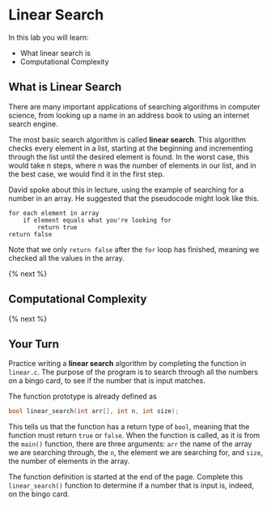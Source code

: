 # Linear Search

In this lab you will learn:

- What linear search is
- Computational Complexity

## What is Linear Search

There are many important applications of searching algorithms in computer science, from looking up a name in an address book to using an internet search engine.

The most basic search algorithm is called **linear search**. This algorithm checks every element in a list, starting at the beginning and incrementing through the list until the desired element is found. In the worst case, this would take n steps, where n was the number of elements in our list, and in the best case, we would find it in the first step.

David spoke about this in lecture, using the example of searching for a number in an array. He suggested that the pseudocode might look like this. 

```
for each element in array
    if element equals what you're looking for
        return true
return false
```

Note that we only `return false` after the `for` loop has finished, meaning we checked all the values in the array.

{% next %}

## Computational Complexity

{% next %}

## Your Turn

Practice writing a **linear search** algorithm by completing the function in `linear.c`. The purpose of the program is to search through all the numbers on a bingo card, to see if the number that is input matches.

The function prototype is already defined as

```c
bool linear_search(int arr[], int n, int size);
```

This tells us that the function has a return type of `bool`, meaning that the function must return `true` or `false`. When the function is called, as it is from the `main()` function, there are three arguments: `arr` the name of the array we are searching through, the `n`, the element we are searching for, and `size`, the number of elements in the array.

The function definition is started at the end of the page. Complete this `linear_search()` function to determine if a number that is input is, indeed, on the bingo card.
